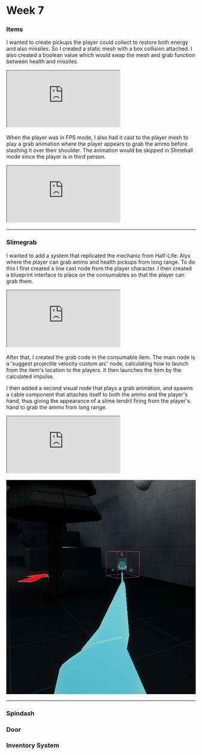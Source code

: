 # Week 7

### Items
I wanted to create pickups the player could collect to restore both energy and also missiles. So I created a static mesh with a box collision attached. I also created a boolean value which would swap the mesh and grab function between health and missiles.

<iframe src="https://blueprintue.com/render/fdbz_7dl/" scrolling="no" allowfullscreen></iframe>

When the player was in FPS mode, I also had it cast to the player mesh to play a grab animation where the player appears to grab the ammo before stashing it over their shoulder.
The animation would be skipped in Slimeball mode since the player is in third person.

<iframe src="https://blueprintue.com/render/q2e7-fse/" scrolling="no" allowfullscreen></iframe>

---
### Slimegrab
I wanted to add a system that replicated the mechanic from Half-Life: Alyx where the player can grab ammo and health pickups from long range. To do this I first created a line cast node from the player character. I then created a blueprint interface to place on the consumables so that the player can grab them.

<iframe src="https://blueprintue.com/render/c2o26uza/" scrolling="no" allowfullscreen></iframe>

After that, I created the grab code in the consumable item. The main node is a 'suggest projectile velocity custom arc' node, calculating how to launch from the item's location to the players. It then launches the item by the calculated impulse.

I then added a second visual node that plays a grab animation, and spawns a cable component that attaches itself to both the ammo and the player's hand, thus giving the appearance of a slime tendril firing from the player's hand to grab the ammo from long range.

<iframe src="https://blueprintue.com/render/adsg_4od/" scrolling="no" allowfullscreen></iframe>

![alt text](Images/IMG_Slimegrab.png)

---
### Spindash

### Door

### Inventory System